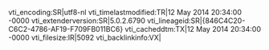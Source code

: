 vti_encoding:SR|utf8-nl
vti_timelastmodified:TR|12 May 2014 20:34:00 -0000
vti_extenderversion:SR|5.0.2.6790
vti_lineageid:SR|{846C4C20-C6C2-4786-AF19-F709FB011BC6}
vti_cacheddtm:TX|12 May 2014 20:34:00 -0000
vti_filesize:IR|5092
vti_backlinkinfo:VX|
